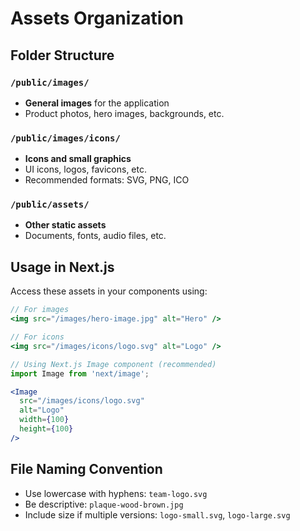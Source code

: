 # Assets Organization

## Folder Structure

### `/public/images/`
- **General images** for the application
- Product photos, hero images, backgrounds, etc.

### `/public/images/icons/`
- **Icons and small graphics**
- UI icons, logos, favicons, etc.
- Recommended formats: SVG, PNG, ICO

### `/public/assets/`
- **Other static assets**
- Documents, fonts, audio files, etc.

## Usage in Next.js

Access these assets in your components using:

```jsx
// For images
<img src="/images/hero-image.jpg" alt="Hero" />

// For icons
<img src="/images/icons/logo.svg" alt="Logo" />

// Using Next.js Image component (recommended)
import Image from 'next/image';

<Image 
  src="/images/icons/logo.svg" 
  alt="Logo"
  width={100}
  height={100}
/>
```

## File Naming Convention

- Use lowercase with hyphens: `team-logo.svg`
- Be descriptive: `plaque-wood-brown.jpg`
- Include size if multiple versions: `logo-small.svg`, `logo-large.svg` 